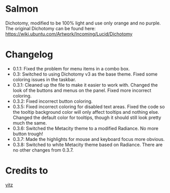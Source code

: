 # Salmon
Dichotomy, modified to be 100% light and use only orange and no purple. The original Dichotomy can be found here:
https://wiki.ubuntu.com/Artwork/Incoming/Lucid/Dichotomy

# Changelog
- 0.1.1: Fixed the problem for menu items in a combo box.
- 0.3: Switched to using Dichotomy v3 as the base theme. Fixed some coloring issues in the taskbar.
- 0.3.1: Cleaned up the file to make it easier to work with. Changed the look of the buttons and menus on the panel. Fixed more incorrect coloring.
- 0.3.2: Fixed incorrect button coloring.
- 0.3.5: Fixed incorrect coloring for disabled text areas. Fixed the code so the tooltip background color will only affect tooltips and nothing else. Changed the default color for tooltips, though it should still look pretty much the same.
- 0.3.6: Switched the Metacity theme to a modified Radiance. No more button trough!
- 0.3.7: Made the highlights for mouse and keyboard focus more obvious.
- 0.3.8: Switched to white Metacity theme based on Radiance. There are no other changes from 0.3.7.

# Credits to
[yitz](http://gnome-look.org/usermanager/search.php?username=yitz)
